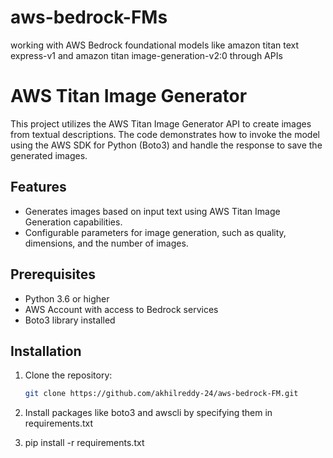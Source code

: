 # aws-bedrock-FMs
working with AWS Bedrock foundational models like  amazon titan text express-v1 and amazon titan image-generation-v2:0 through APIs

# AWS Titan Image Generator

This project utilizes the AWS Titan Image Generator API to create images from textual descriptions. The code demonstrates how to invoke the model using the AWS SDK for Python (Boto3) and handle the response to save the generated images.

## Features

- Generates images based on input text using AWS Titan Image Generation capabilities.
- Configurable parameters for image generation, such as quality, dimensions, and the number of images.

## Prerequisites

- Python 3.6 or higher
- AWS Account with access to Bedrock services
- Boto3 library installed

## Installation

1. Clone the repository:

   ```bash
   git clone https://github.com/akhilreddy-24/aws-bedrock-FM.git

2. Install packages like boto3 and awscli by specifying them in requirements.txt
3. pip install -r requirements.txt
